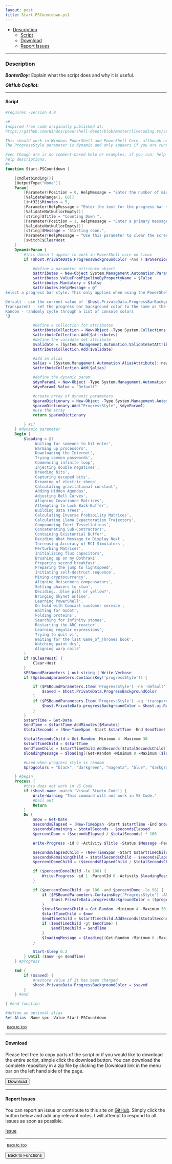 ```yaml
---
layout: post
title: Start-PSCountdown.ps1
---
```


- [Description](#description)
  - [Script](#script)
  - [Download](#download)
  - [Report Issues](#report-issues)

---

### Description

**_BanterBoy:_** Explain what the script does and why it is useful.

**_GitHub Copilot:_**

---

#### Script

```powershell
#requires -version 4.0

<#
Inspired from code originally published at:
https://github.com/Windos/powershell-depot/blob/master/livecoding.tv/StreamCountdown/StreamCountdown.psm1

This should work in Windows PowerShell and PowerShell Core, although not in VS Code.
The ProgressStyle parameter is dynamic and only appears if you are running the command in a Windows console.

Even though are is no comment-based help or examples, if you run: help Start-PSCountdown -full you'll get the
help descriptions.
#>
function Start-PSCountdown {

    [cmdletbinding()]
    [OutputType("None")]
    Param(
        [Parameter(Position = 0, HelpMessage = "Enter the number of minutes to countdown (1-60). The default is 5.")]
        [ValidateRange(1, 60)]
        [int32]$Minutes = 5,
        [Parameter(HelpMessage = "Enter the text for the progress bar title.")]
        [ValidateNotNullorEmpty()]
        [string]$Title = "Counting Down ",
        [Parameter(Position = 1, HelpMessage = "Enter a primary message to display in the parent window.")]
        [ValidateNotNullorEmpty()]
        [string]$Message = "Starting soon.",
        [Parameter(HelpMessage = "Use this parameter to clear the screen prior to starting the countdown.")]
        [switch]$ClearHost
    )
    DynamicParam {
        #this doesn't appear to work in PowerShell core on Linux
        if ($host.PrivateData.ProgressBackgroundColor -And ( $PSVersionTable.Platform -eq 'Win32NT' -OR $PSEdition -eq 'Desktop')) {

            #define a parameter attribute object
            $attributes = New-Object System.Management.Automation.ParameterAttribute
            $attributes.ValueFromPipelineByPropertyName = $False
            $attributes.Mandatory = $false
            $attributes.HelpMessage = @"
Select a progress bar style. This only applies when using the PowerShell console or ISE.

Default - use the current value of `$host.PrivateData.ProgressBarBackgroundColor
Transparent - set the progress bar background color to the same as the console
Random - randomly cycle through a list of console colors
"@

            #define a collection for attributes
            $attributeCollection = New-Object -Type System.Collections.ObjectModel.Collection[System.Attribute]
            $attributeCollection.Add($attributes)
            #define the validate set attribute
            $validate = [System.Management.Automation.ValidateSetAttribute]::new("Default", "Random", "Transparent")
            $attributeCollection.Add($validate)

            #add an alias
            $alias = [System.Management.Automation.AliasAttribute]::new("style")
            $attributeCollection.Add($alias)

            #define the dynamic param
            $dynParam1 = New-Object -Type System.Management.Automation.RuntimeDefinedParameter("ProgressStyle", [string], $attributeCollection)
            $dynParam1.Value = "Default"

            #create array of dynamic parameters
            $paramDictionary = New-Object -Type System.Management.Automation.RuntimeDefinedParameterDictionary
            $paramDictionary.Add("ProgressStyle", $dynParam1)
            #use the array
            return $paramDictionary

        } #if
    } #dynamic parameter
    Begin {
        $loading = @(
            'Waiting for someone to hit enter',
            'Warming up processors',
            'Downloading the Internet',
            'Trying common passwords',
            'Commencing infinite loop',
            'Injecting double negatives',
            'Breeding bits',
            'Capturing escaped bits',
            'Dreaming of electric sheep',
            'Calculating gravitational constant',
            'Adding Hidden Agendas',
            'Adjusting Bell Curves',
            'Aligning Covariance Matrices',
            'Attempting to Lock Back-Buffer',
            'Building Data Trees',
            'Calculating Inverse Probability Matrices',
            'Calculating Llama Expectoration Trajectory',
            'Compounding Inert Tessellations',
            'Concatenating Sub-Contractors',
            'Containing Existential Buffer',
            'Deciding What Message to Display Next',
            'Increasing Accuracy of RCI Simulators',
            'Perturbing Matrices',
            'Initializing flux capacitors',
            'Brushing up on my Dothraki',
            'Preparing second breakfast',
            'Preparing the jump to lightspeed',
            'Initiating self-destruct sequence',
            'Mining cryptocurrency',
            'Aligning Heisenberg compensators',
            'Setting phasers to stun',
            'Deciding...blue pill or yellow?',
            'Bringing Skynet online',
            'Learning PowerShell',
            'On hold with Comcast customer service',
            'Waiting for Godot',
            'Folding proteins',
            'Searching for infinity stones',
            'Restarting the ARC reactor',
            'Learning regular expressions',
            'Trying to quit vi',
            'Waiting for the last Game_of_Thrones book',
            'Watching paint dry',
            'Aligning warp coils'
        )
        if ($ClearHost) {
            Clear-Host
        }
        $PSBoundParameters | out-string | Write-Verbose
        if ($psboundparameters.ContainsKey('progressStyle')) {

            if ($PSBoundParameters.Item('ProgressStyle') -ne 'default') {
                $saved = $host.PrivateData.ProgressBackgroundColor
            }
            if ($PSBoundParameters.Item('ProgressStyle') -eq 'transparent') {
                $host.PrivateData.progressBackgroundColor = $host.ui.RawUI.BackgroundColor
            }
        }
        $startTime = Get-Date
        $endTime = $startTime.AddMinutes($Minutes)
        $totalSeconds = (New-TimeSpan -Start $startTime -End $endTime).TotalSeconds

        $totalSecondsChild = Get-Random -Minimum 4 -Maximum 30
        $startTimeChild = $startTime
        $endTimeChild = $startTimeChild.AddSeconds($totalSecondsChild)
        $loadingMessage = $loading[(Get-Random -Minimum 0 -Maximum ($loading.Length - 1))]

        #used when progress style is random
        $progcolors = "black", "darkgreen", "magenta", "blue", "darkgray"

    } #begin
    Process {
        #this does not work in VS Code
        if ($host.name -match 'Visual Studio Code') {
            Write-Warning "This command will not work in VS Code."
            #bail out
            Return
        }
        Do {
            $now = Get-Date
            $secondsElapsed = (New-TimeSpan -Start $startTime -End $now).TotalSeconds
            $secondsRemaining = $totalSeconds - $secondsElapsed
            $percentDone = ($secondsElapsed / $totalSeconds) * 100

            Write-Progress -id 0 -Activity $Title -Status $Message -PercentComplete $percentDone -SecondsRemaining $secondsRemaining

            $secondsElapsedChild = (New-TimeSpan -Start $startTimeChild -End $now).TotalSeconds
            $secondsRemainingChild = $totalSecondsChild - $secondsElapsedChild
            $percentDoneChild = ($secondsElapsedChild / $totalSecondsChild) * 100

            if ($percentDoneChild -le 100) {
                Write-Progress -id 1 -ParentId 0 -Activity $loadingMessage -PercentComplete $percentDoneChild -SecondsRemaining $secondsRemainingChild
            }

            if ($percentDoneChild -ge 100 -and $percentDone -le 98) {
                if ($PSBoundParameters.ContainsKey('ProgressStyle') -AND $PSBoundParameters.Item('ProgressStyle') -eq 'random') {
                    $host.PrivateData.progressBackgroundColor = ($progcolors | Get-Random)
                }
                $totalSecondsChild = Get-Random -Minimum 4 -Maximum 30
                $startTimeChild = $now
                $endTimeChild = $startTimeChild.AddSeconds($totalSecondsChild)
                if ($endTimeChild -gt $endTime) {
                    $endTimeChild = $endTime
                }
                $loadingMessage = $loading[(Get-Random -Minimum 0 -Maximum ($loading.Length - 1))]
            }

            Start-Sleep 0.2
        } Until ($now -ge $endTime)
    } #progress

    End {
        if ($saved) {
            #restore value if it has been changed
            $host.PrivateData.ProgressBackgroundColor = $saved
        }
    } #end

} #end function

#define an optional alias
Set-Alias -Name spc -Value Start-PSCountdown
```

<span style="font-size:11px;"><a href="#"><i class="fas fa-caret-up" aria-hidden="true" style="color: white; margin-right:5px;"></i>Back to Top</a></span>

---

#### Download

Please feel free to copy parts of the script or if you would like to download the entire script, simple click the download button. You can download the complete repository in a zip file by clicking the Download link in the menu bar on the left hand side of the page.

<button class="btn" type="submit" onclick="window.open('/PowerShell/functions/Start-PSCountdown.ps1')">
    <i class="fa fa-cloud-download-alt">
    </i>
        Download
</button>

---

#### Report Issues

You can report an issue or contribute to this site on <a href="https://github.com/BanterBoy/scripts-blog/issues">GitHub</a>. Simply click the button below and add any relevant notes. I will attempt to respond to all issues as soon as possible.

<!-- Place this tag where you want the button to render. -->

<a class="github-button" href="https://github.com/BanterBoy/scripts-blog/issues/new?title=Start-PSCountdown.ps1&body=There is a problem with this function. Please find details below." data-show-count="true" aria-label="Issue BanterBoy/scripts-blog on GitHub">Issue</a>

---

<span style="font-size:11px;"><a href="#"><i class="fas fa-caret-up" aria-hidden="true" style="color: white; margin-right:5px;"></i>Back to Top</a></span>

<a href="/menu/_pages/functions.html">
    <button class="btn">
        <i class='fas fa-reply'>
        </i>
            Back to Functions
    </button>
</a>

[1]: http://ecotrust-canada.github.io/markdown-toc
[2]: https://github.com/googlearchive/code-prettify

